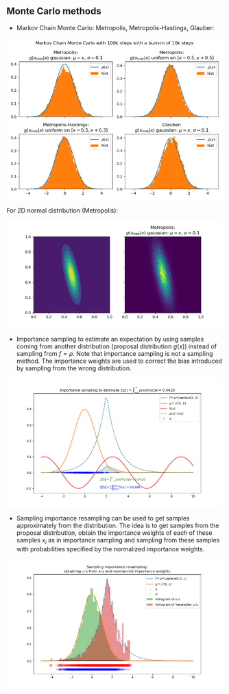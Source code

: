 ## Monte Carlo methods

* Markov Chain Monte Carlo: Metropolis, Metropolis-Hastings, Glauber:

![img](./images/mcmc.png)

For 2D normal distribution (Metropolis):

![img](./images/mcmc_metropolis_2d.png)

* Importance sampling to estimate an expectation by using samples coming
from another distribution (proposal distribution $g(x)$) instead of sampling
from $f=\rho$. Note that importance sampling is not a sampling method.
The importance weights are used to correct the bias introduced by sampling from
the wrong distribution.

![importance_sampling](./images/importance_sampling.png)

* Sampling importance resampling can be used to get samples approximately from
the distribution. The idea is to get samples from the proposal distribution,
obtain the importance weights of each of these samples $x_i$ as in
importance sampling and sampling from these samples with probabilities specified
by the normalized importance weights.

![sampling importance resampling](./images/sampling_importance_resampling.png)
